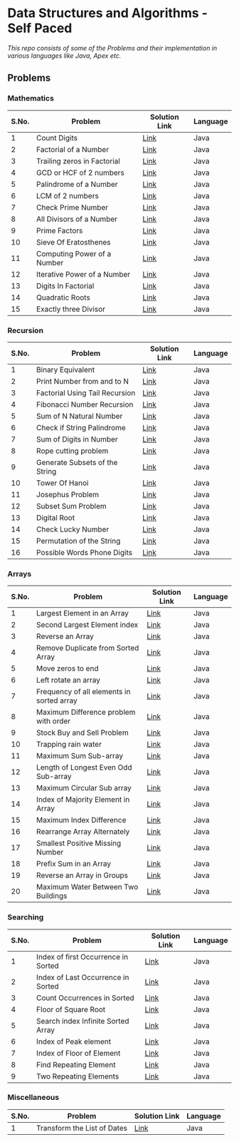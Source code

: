 # Data Structures and Algorithms - Self Paced

*This repo consists of some of the Problems and their implementation in various languages like Java, Apex etc.* 
## Problems
### Mathematics
S.No. | Problem | Solution Link | Language 
 ------------ | ------------ | ------------- | ----------- 
1 | Count Digits | [Link](https://github.com/drupadpreenja-code/GFG/blob/main/DSA-Self-Paced/DSA-Solutions/CountDigits.java) | Java
2 | Factorial of a Number | [Link](https://github.com/drupadpreenja-code/GFG/blob/main/DSA-Self-Paced/DSA-Solutions/FactorialNumber.java) | Java
3 | Trailing zeros in Factorial | [Link](https://github.com/drupadpreenja-code/GFG/blob/main/DSA-Self-Paced/DSA-Solutions/TrailingZerosFactorial.java) | Java
4 | GCD or HCF of 2 numbers | [Link](https://github.com/drupadpreenja-code/GFG/blob/main/DSA-Self-Paced/DSA-Solutions/GreatestCommonDivisor.java) | Java
5 | Palindrome of a Number | [Link](https://github.com/drupadpreenja-code/GFG/blob/main/DSA-Self-Paced/DSA-Solutions/PalindromeNumbers.java) | Java
6 | LCM of 2 numbers | [Link](https://github.com/drupadpreenja-code/GFG/blob/main/DSA-Self-Paced/DSA-Solutions/LCMofTwoNumbers.java) | Java
7 | Check Prime Number | [Link](https://github.com/drupadpreenja-code/GFG/blob/main/DSA-Self-Paced/DSA-Solutions/CheckForPrime.java) | Java
8 | All Divisors of a Number | [Link](https://github.com/drupadpreenja-code/GFG/blob/main/DSA-Self-Paced/DSA-Solutions/AllDivisorsAscending.java) | Java
9 | Prime Factors | [Link](https://github.com/drupadpreenja-code/GFG/blob/main/DSA-Self-Paced/DSA-Solutions/PrintPrimeFactors.java) | Java
10 | Sieve Of Eratosthenes | [Link](https://github.com/drupadpreenja-code/GFG/blob/main/DSA-Self-Paced/DSA-Solutions/SieveOfEratosthenes.java) | Java
11 | Computing Power of a Number | [Link](https://github.com/drupadpreenja-code/GFG/blob/main/DSA-Self-Paced/DSA-Solutions/ComputingPower.java) | Java
12 | Iterative Power of a Number | [Link](https://github.com/drupadpreenja-code/GFG/blob/main/DSA-Self-Paced/DSA-Solutions/IterativePower.java) | Java
13 | Digits In Factorial | [Link](https://github.com/drupadpreenja-code/GFG/blob/main/DSA-Self-Paced/DSA-Solutions/DigitsInFactorial.java) | Java
14 | Quadratic Roots | [Link](https://github.com/drupadpreenja-code/GFG/blob/main/DSA-Self-Paced/DSA-Solutions/QuadraticRoots.java) | Java
15 | Exactly three Divisor | [Link](https://github.com/drupadpreenja-code/GFG/blob/main/DSA-Self-Paced/DSA-Solutions/Exactly3Divisor.java) | Java

### Recursion
S.No. | Problem | Solution Link | Language 
 ------------ | ------------ | ------------- | ----------- 
1 | Binary Equivalent | [Link](https://github.com/drupadpreenja-code/GFG/blob/main/DSA-Self-Paced/DSA-Solutions/BinaryEquivalentOfNumber.java) | Java
2 | Print Number from and to N | [Link](https://github.com/drupadpreenja-code/GFG/blob/main/DSA-Self-Paced/DSA-Solutions/PrintToN.java) | Java
3 | Factorial Using Tail Recursion | [Link](https://github.com/drupadpreenja-code/GFG/blob/main/DSA-Self-Paced/DSA-Solutions/FactorialTailRecursion.java) | Java
4 | Fibonacci Number Recursion | [Link](https://github.com/drupadpreenja-code/GFG/blob/main/DSA-Self-Paced/DSA-Solutions/FibonacciNumberRecursion.java) | Java
5 | Sum of N Natural Number | [Link](https://github.com/drupadpreenja-code/GFG/blob/main/DSA-Self-Paced/DSA-Solutions/SumOfNaturalNumber.java) | Java
6 | Check if String Palindrome | [Link](https://github.com/drupadpreenja-code/GFG/blob/main/DSA-Self-Paced/DSA-Solutions/PalindromeString.java) | Java
7 | Sum of Digits in Number | [Link](https://github.com/drupadpreenja-code/GFG/blob/main/DSA-Self-Paced/DSA-Solutions/SumOfDigits.java) | Java
8 | Rope cutting problem | [Link](https://github.com/drupadpreenja-code/GFG/blob/main/DSA-Self-Paced/DSA-Solutions/RopeCuttingProblem.java) | Java
9 | Generate Subsets of the String | [Link](https://github.com/drupadpreenja-code/GFG/blob/main/DSA-Self-Paced/DSA-Solutions/GenerateSubsets.java) | Java
10 | Tower Of Hanoi | [Link](https://github.com/drupadpreenja-code/GFG/blob/main/DSA-Self-Paced/DSA-Solutions/TowerOfHanoi.java) | Java
11 | Josephus Problem | [Link](https://github.com/drupadpreenja-code/GFG/blob/main/DSA-Self-Paced/DSA-Solutions/JosephusProblem.java) | Java
12 | Subset Sum Problem | [Link](https://github.com/drupadpreenja-code/GFG/blob/main/DSA-Self-Paced/DSA-Solutions/SubsetSumProblem.java) | Java
13 | Digital Root | [Link](https://github.com/drupadpreenja-code/GFG/blob/main/DSA-Self-Paced/DSA-Solutions/DigitalRoot.java) | Java
14 | Check Lucky Number | [Link](https://github.com/drupadpreenja-code/GFG/blob/main/DSA-Self-Paced/DSA-Solutions/LuckyNumber.java) | Java
15 | Permutation of the String | [Link](https://github.com/drupadpreenja-code/GFG/blob/main/DSA-Self-Paced/DSA-Solutions/PermutationOfString.java) | Java
16 | Possible Words Phone Digits | [Link](https://github.com/drupadpreenja-code/GFG/blob/main/DSA-Self-Paced/DSA-Solutions/PossibleWordsPhone.java) | Java

### Arrays
S.No. | Problem | Solution Link | Language 
 ------------ | ------------ | ------------- | ----------- 
1 | Largest Element in an Array | [Link](https://github.com/drupadpreenja-code/GFG/blob/main/DSA-Self-Paced/DSA-Solutions/LargestElementIndexArray.java) | Java
2 | Second Largest Element index | [Link](https://github.com/drupadpreenja-code/GFG/blob/main/DSA-Self-Paced/DSA-Solutions/SecondLargestElement.java) | Java
3 | Reverse an Array | [Link](https://github.com/drupadpreenja-code/GFG/blob/main/DSA-Self-Paced/DSA-Solutions/ReverseAnArray.java) | Java
4 | Remove Duplicate from Sorted Array | [Link](https://github.com/drupadpreenja-code/GFG/blob/main/DSA-Self-Paced/DSA-Solutions/RemoveDuplicateElements.java) | Java
5 | Move zeros to end | [Link](https://github.com/drupadpreenja-code/GFG/blob/main/DSA-Self-Paced/DSA-Solutions/MoveZerosToEnd.java) | Java
6 | Left rotate an array | [Link](https://github.com/drupadpreenja-code/GFG/blob/main/DSA-Self-Paced/DSA-Solutions/LeftRotateArray.java) | Java
7 | Frequency of all elements in sorted array | [Link](https://github.com/drupadpreenja-code/GFG/blob/main/DSA-Self-Paced/DSA-Solutions/FrequecyOfAllElements.java) | Java
8 | Maximum Difference problem with order | [Link](https://github.com/drupadpreenja-code/GFG/blob/main/DSA-Self-Paced/DSA-Solutions/MaximumDifference.java) | Java
9 | Stock Buy and Sell Problem | [Link](https://github.com/drupadpreenja-code/GFG/blob/main/DSA-Self-Paced/DSA-Solutions/StockBuySellProblem.java) | Java
10 | Trapping rain water | [Link](https://github.com/drupadpreenja-code/GFG/blob/main/DSA-Self-Paced/DSA-Solutions/TrappingRailWater.java) | Java
11 | Maximum Sum Sub-array | [Link](https://github.com/drupadpreenja-code/GFG/blob/main/DSA-Self-Paced/DSA-Solutions/MaximumSumSubarray.java) | Java
12 | Length of Longest Even Odd Sub-array | [Link](https://github.com/drupadpreenja-code/GFG/blob/main/DSA-Self-Paced/DSA-Solutions/LengthOfLongestEvenOddSubarray.java) | Java
13 | Maximum Circular Sub array | [Link](https://github.com/drupadpreenja-code/GFG/blob/main/DSA-Self-Paced/DSA-Solutions/MaximumCircularSubarray.java) | Java
14 | Index of Majority Element in Array | [Link](https://github.com/drupadpreenja-code/GFG/blob/main/DSA-Self-Paced/DSA-Solutions/MajorityElement.java) | Java
15 | Maximum Index Difference | [Link](https://github.com/drupadpreenja-code/GFG/blob/main/DSA-Self-Paced/DSA-Solutions/MaximumIndexDifference.java) | Java
16 | Rearrange Array Alternately | [Link](https://github.com/drupadpreenja-code/GFG/blob/main/DSA-Self-Paced/DSA-Solutions/RearrangeArrayAlternately.java) | Java
17 | Smallest Positive Missing Number | [Link](https://github.com/drupadpreenja-code/GFG/blob/main/DSA-Self-Paced/DSA-Solutions/SmallestPositiveMissingNumber.java) | Java
18 | Prefix Sum in an Array | [Link](https://github.com/drupadpreenja-code/GFG/blob/main/DSA-Self-Paced/DSA-Solutions/PrefixSum.java) | Java
19 | Reverse an Array in Groups | [Link](https://github.com/drupadpreenja-code/GFG/blob/main/DSA-Self-Paced/DSA-Solutions/ReverseInGroups.java) | Java
20 | Maximum Water Between Two Buildings | [Link](https://github.com/drupadpreenja-code/GFG/blob/main/DSA-Self-Paced/DSA-Solutions/MaximumWaterBetweenBuildings.java) | Java

### Searching
S.No. | Problem | Solution Link | Language 
 ------------ | ------------ | ------------- | ----------- 
1 | Index of first Occurrence in Sorted | [Link](https://github.com/drupadpreenja-code/GFG/blob/main/DSA-Self-Paced/DSA-Solutions/IndexOfFirstOccurrence.java) | Java
2 | Index of Last Occurrence in Sorted | [Link](https://github.com/drupadpreenja-code/GFG/blob/main/DSA-Self-Paced/DSA-Solutions/IndexOfLastOccurrence.java) | Java
3 | Count Occurrences in Sorted | [Link](https://github.com/drupadpreenja-code/GFG/blob/main/DSA-Self-Paced/DSA-Solutions/CountOccurrencesInSorted.java) | Java
4 | Floor of Square Root | [Link](https://github.com/drupadpreenja-code/GFG/blob/main/DSA-Self-Paced/DSA-Solutions/SquareRootBinarySearch.java) | Java
5 | Search index Infinite Sorted Array | [Link](https://github.com/drupadpreenja-code/GFG/blob/main/DSA-Self-Paced/DSA-Solutions/SearchInfiniteSorted.java) | Java
6 | Index of Peak element | [Link](https://github.com/drupadpreenja-code/GFG/blob/main/DSA-Self-Paced/DSA-Solutions/PeakElement.java) | Java
7 | Index of Floor of Element | [Link](https://github.com/drupadpreenja-code/GFG/blob/main/DSA-Self-Paced/DSA-Solutions/FloorInSortedArray.java) | Java
8 | Find Repeating Element | [Link](https://github.com/drupadpreenja-code/GFG/blob/main/DSA-Self-Paced/DSA-Solutions/FindRepeatingElement.java) | Java
9 | Two Repeating Elements | [Link](https://github.com/drupadpreenja-code/GFG/blob/main/DSA-Self-Paced/DSA-Solutions/TwoRepeatingElements.java) | Java

### Miscellaneous
S.No. | Problem | Solution Link | Language 
 ------------ | ------------ | ------------- | ----------- 
1 | Transform the List of Dates | [Link](https://github.com/drupadpreenja-code/GFG/blob/main/DSA-Self-Paced/DSA-Solutions/TransformDate.java) | Java